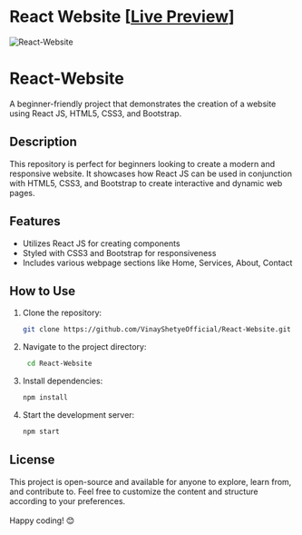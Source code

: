 # React Website [[Live Preview](https://warm-daifuku-966505.netlify.app/)]

![React-Website](https://github.com/VinayShetyeOfficial/React-Website/assets/100470361/a72a9e96-9f70-49d1-8c9f-3f80d59456e4)

# React-Website

A beginner-friendly project that demonstrates the creation of a website using React JS, HTML5, CSS3, and Bootstrap.

## Description

This repository is perfect for beginners looking to create a modern and responsive website. It showcases how React JS can be used in conjunction with HTML5, CSS3, and Bootstrap to create interactive and dynamic web pages.

## Features

- Utilizes React JS for creating components
- Styled with CSS3 and Bootstrap for responsiveness
- Includes various webpage sections like Home, Services, About, Contact

## How to Use 
1. Clone the repository:
   ```bash
   git clone https://github.com/VinayShetyeOfficial/React-Website.git
   ```

2. Navigate to the project directory:
   ```bash
    cd React-Website

   ```
   
3. Install dependencies:
   ```bash
   npm install 
   ```

4. Start the development server:
   ```bash
   npm start
   ```


## License
This project is open-source and available for anyone to explore, learn from, and contribute to.
Feel free to customize the content and structure according to your preferences. <br><br> Happy coding! 😊

